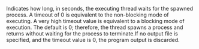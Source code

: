 Indicates how long, in seconds, the executing thread waits for the spawned process.
		A timeout of 0 is equivalent to the non-blocking mode of executing. A very high timeout value is
		equivalent to a blocking mode of execution. The default is 0; therefore, the thread spawns
		a process and returns without waiting for the process to terminate.If no output file is specified,
		and the timeout value is 0, the program output is discarded.